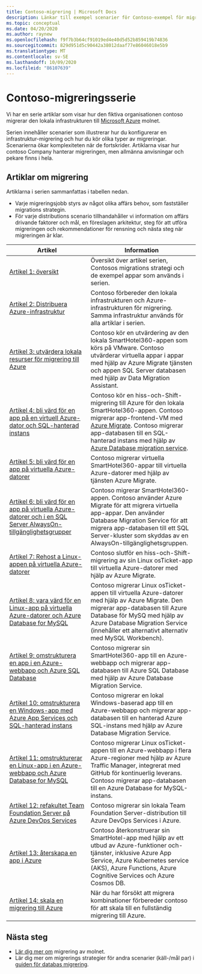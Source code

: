 ```yaml
---
title: Contoso-migrering | Microsoft Docs
description: Länkar till exempel scenarier för Contoso-exempel för migrering till Azure.
ms.topic: conceptual
ms.date: 04/20/2020
ms.author: raynew
ms.openlocfilehash: f9f7b3b64cf91019ed4e40d5d52b859419b74836
ms.sourcegitcommit: 829d951d5c90442a38012daaf77e86046018e5b9
ms.translationtype: MT
ms.contentlocale: sv-SE
ms.lasthandoff: 10/09/2020
ms.locfileid: "86107639"
---
```

# <a name="contoso-migration-series"></a>Contoso-migreringsserie


Vi har en serie artiklar som visar hur den fiktiva organisationen contoso migrerar den lokala infrastrukturen till [Microsoft Azure](https://azure.microsoft.com/overview/what-is-azure/) molnet. 

Serien innehåller scenarier som illustrerar hur du konfigurerar en infrastruktur-migrering och hur du kör olika typer av migreringar. Scenarierna ökar komplexiteten när de fortskrider. Artiklarna visar hur contoso Company hanterar migreringen, men allmänna anvisningar och pekare finns i hela.

## <a name="migration-articles"></a>Artiklar om migrering

Artiklarna i serien sammanfattas i tabellen nedan.  

- Varje migreringsjobb styrs av något olika affärs behov, som fastställer migrations strategin.
- För varje distributions scenario tillhandahåller vi information om affärs drivande faktorer och mål, en föreslagen arkitektur, steg för att utföra migreringen och rekommendationer för rensning och nästa steg när migreringen är klar.


**Artikel** | **Information** 
--- | --- 
[Artikel 1: översikt](/azure/architecture/cloud-adoption/migrate/azure-best-practices/contoso-migration-overview) | Översikt över artikel serien, Contosos migrations strategi och de exempel appar som används i serien. 
[Artikel 2: Distribuera Azure-infrastruktur](/azure/architecture/cloud-adoption/migrate/azure-best-practices/contoso-migration-infrastructure) | Contoso förbereder den lokala infrastrukturen och Azure-infrastrukturen för migrering. Samma infrastruktur används för alla artiklar i serien. 
[Artikel 3: utvärdera lokala resurser för migrering till Azure](/azure/cloud-adoption-framework/migrate/azure-migration-guide/assess?tabs=Tools)  | Contoso kör en utvärdering av den lokala SmartHotel360-appen som körs på VMware. Contoso utvärderar virtuella appar i appar med hjälp av Azure Migrate tjänsten och appen SQL Server databasen med hjälp av Data Migration Assistant.
[Artikel 4: bli värd för en app på en virtuell Azure-dator och SQL-hanterad instans](/azure/architecture/cloud-adoption/migrate/azure-best-practices/contoso-migration-rehost-vm-sql-managed-instance) | Contoso kör en hiss-och-Shift-migrering till Azure för den lokala SmartHotel360-appen. Contoso migrerar app-frontend-VM med [Azure Migrate](./migrate-services-overview.md). Contoso migrerar app-databasen till en SQL-hanterad instans med hjälp av [Azure Database migration service](../dms/dms-overview.md).
[Artikel 5: bli värd för en app på virtuella Azure-datorer](/azure/architecture/cloud-adoption/migrate/azure-best-practices/contoso-migration-rehost-vm) | Contoso migrerar virtuella SmartHotel360-appar till virtuella Azure-datorer med hjälp av tjänsten Azure Migrate. 
[Artikel 6: bli värd för en app på virtuella Azure-datorer och i en SQL Server AlwaysOn-tillgänglighetsgrupper](/azure/architecture/cloud-adoption/migrate/azure-best-practices/contoso-migration-rehost-vm-sql-ag) | Contoso migrerar SmartHotel360-appen. Contoso använder Azure Migrate för att migrera virtuella app-appar. Den använder Database Migration Service för att migrera app-databasen till ett SQL Server-kluster som skyddas av en AlwaysOn-tillgänglighetsgruppen. 
[Artikel 7: Rehost a Linux-appen på virtuella Azure-datorer](/azure/architecture/cloud-adoption/migrate/azure-best-practices/contoso-migration-rehost-linux-vm) | Contoso slutför en hiss-och-Shift-migrering av sin Linux osTicket-app till virtuella Azure-datorer med hjälp av Azure Migrate.
[Artikel 8: vara värd för en Linux-app på virtuella Azure-datorer och Azure Database for MySQL](/azure/architecture/cloud-adoption/migrate/azure-best-practices/contoso-migration-rehost-linux-vm-mysql) | Contoso migrerar Linux osTicket-appen till virtuella Azure-datorer med hjälp av Azure Migrate. Den migrerar app-databasen till Azure Database för MySQ med hjälp av Azure Database Migration Service (innehåller ett alternativt alternativ med MySQL Workbench).
[Artikel 9: omstrukturera en app i en Azure-webbapp och Azure SQL Database](/azure/architecture/cloud-adoption/migrate/azure-best-practices/contoso-migration-refactor-web-app-sql) | Contoso migrerar sin SmartHotel360-app till en Azure-webbapp och migrerar app-databasen till Azure SQL Database med hjälp av Azure Database Migration Service.
[Artikel 10: omstrukturera en Windows-app med Azure App Services och SQL-hanterad instans](/azure/cloud-adoption-framework/migrate/azure-best-practices/contoso-migration-refactor-web-app-sql-managed-instance) | Contoso migrerar en lokal Windows-baserad app till en Azure-webbapp och migrerar app-databasen till en hanterad Azure SQL-instans med hjälp av Azure Database Migration Service.
[Artikel 11: omstrukturerar en Linux-app i en Azure-webbapp och Azure Database for MySQL](/azure/architecture/cloud-adoption/migrate/azure-best-practices/contoso-migration-refactor-linux-app-service-mysql) | Contoso migrerar Linux osTicket-appen till en Azure-webbapp i flera Azure-regioner med hjälp av Azure Traffic Manager, integrerat med GitHub för kontinuerlig leverans. Contoso migrerar app-databasen till en Azure Database for MySQL-instans. 
[Artikel 12: refakultet Team Foundation Server på Azure DevOps Services](/azure/architecture/cloud-adoption/migrate/azure-best-practices/contoso-migration-tfs-vsts) | Contoso migrerar sin lokala Team Foundation Server-distribution till Azure DevOps Services i Azure.
[Artikel 13: återskapa en app i Azure](/azure/architecture/cloud-adoption/migrate/azure-best-practices/contoso-migration-rebuild) | Contoso återkonstruerar sin SmartHotel-app med hjälp av ett utbud av Azure-funktioner och-tjänster, inklusive Azure App Service, Azure Kubernetes service (AKS), Azure Functions, Azure Cognitive Services och Azure Cosmos DB.
[Artikel 14: skala en migrering till Azure](/azure/architecture/cloud-adoption/migrate/azure-best-practices/contoso-migration-scale) | När du har försökt att migrera kombinationer förbereder contoso för att skala till en fullständig migrering till Azure.



## <a name="next-steps"></a>Nästa steg

- [Lär dig mer om](/azure/architecture/cloud-adoption/migrate/) migrering av molnet.
- Lär dig mer om migrerings strategier för andra scenarier (käll-/mål par) i [guiden för databas migrering](https://datamigration.microsoft.com/).
